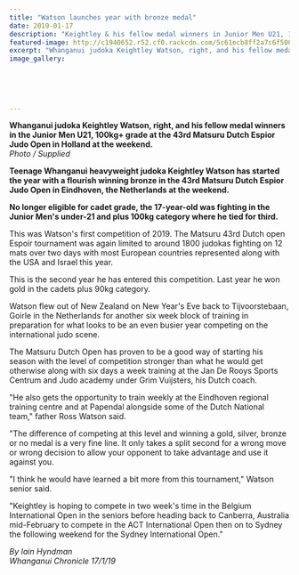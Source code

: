 ```yaml
---
title: "Watson launches year with bronze medal"
date: 2019-01-17
description: "Keightley & his fellow medal winners in Junior Men U21, 100kg+ grade at the 43rd Matsuru Dutch Espior Judo Open..."
featured-image: http://c1940652.r52.cf0.rackcdn.com/5c61ecb8ff2a7c6f500000e5/Keightley-17.1.19-Chron.jpg
excerpt: "Whanganui judoka Keightley Watson, right, and his fellow medal winners in the Junior Men U21, 100kg+ grade at the 43rd Matsuru Dutch Espior Judo Open in Holland at the weekend."
image_gallery:
    
    
    
    
    
---
```


<p><strong>Whanganui judoka Keightley Watson, right, and his fellow medal winners in the Junior Men U21, 100kg+ grade at the 43rd Matsuru Dutch Espior Judo Open in Holland at the weekend.</strong><br /><em>Photo / Supplied</em></p>
<p class="element element-paragraph"><strong>Teenage Whanganui heavyweight judoka Keightley Watson has started the year with a flourish winning bronze in the 43rd Matsuru Dutch Espior Judo Open in Eindhoven, the Netherlands at the weekend.</strong></p>
<p class="element element-paragraph"><strong>No longer eligible for cadet grade, the 17-year-old was fighting in the Junior Men's under-21 and plus 100kg category where he tied for third.</strong></p>
<p class="element element-paragraph">This was Watson's first competition of 2019. The Matsuru 43rd Dutch open Espoir tournament was again limited to around 1800 judokas fighting on 12 mats over two days with most European countries represented along with the USA and Israel this year.</p>
<p class="element element-paragraph">This is the second year he has entered this competition. Last year he won gold in the cadets plus 90kg category.</p>
<p class="element element-paragraph">Watson flew out of New Zealand on New Year's Eve back to Tijvoorstebaan, Goirle in the Netherlands for another six week block of training in preparation for what looks to be an even busier year competing on the international judo scene.</p>
<p class="element element-paragraph">The Matsuru Dutch Open has proven to be a good way of starting his season with the level of competition stronger than what he would get otherwise along with six days a week training at the Jan De Rooys Sports Centrum and Judo academy under Grim Vuijsters, his Dutch coach.</p>
<p class="element element-paragraph">"He also gets the opportunity to train weekly at the Eindhoven regional training centre and at Papendal alongside some of the Dutch National team," father Ross Watson said.</p>
<p class="element element-paragraph">"The difference of competing at this level and winning a gold, silver, bronze or no medal is a very fine line. It only takes a split second for a wrong move or wrong decision to allow your opponent to take advantage and use it against you.</p>
<p class="element element-paragraph">"I think he would have learned a bit more from this tournament," Watson senior said.</p>
<p class="element element-paragraph">"Keightley is hoping to compete in two week's time in the Belgium International Open in the seniors before heading back to Canberra, Australia mid-February to compete in the ACT International Open then on to Sydney the following weekend for the Sydney International Open."</p>
<p class="element element-paragraph"><em>By Iain Hyndman</em><br /><em>Whanganui Chronicle 17/1/19</em></p>

